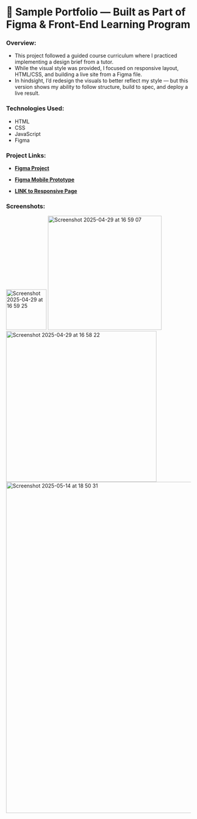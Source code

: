 # 💼 Sample Portfolio — Built as Part of Figma & Front-End Learning Program

### Overview:
- This project followed a guided course curriculum where I practiced implementing a design brief from a tutor.
- While the visual style was provided, I focused on responsive layout, HTML/CSS, and building a live site from a Figma file.
- In hindsight, I’d redesign the visuals to better reflect my style — but this version shows my ability to follow structure, build to spec, and deploy a live result.

### Technologies Used:
- HTML
- CSS
- JavaScript
- Figma

### Project Links: 

- [**Figma Project**](https://www.figma.com/design/EVdgivg9Nz12JI5q6i0ECV/MyPortfolio?node-id=0-1&t=Bsyub1UpKUukQDR7-1)

- [**Figma Mobile Prototype**](https://www.figma.com/proto/EVdgivg9Nz12JI5q6i0ECV/MyPortfolio?node-id=39-967&p=f&t=chj3dTZFTtzEDr1R-1&scaling=scale-down&content-scaling=fixed&page-id=39%3A964&starting-point-node-id=39%3A967)

- [**LINK to Responsive Page**](https://helinajarvesaar.github.io/Sample_Portfolio/)


### Screenshots:

<img width="110" alt="Screenshot 2025-04-29 at 16 59 25" src="https://github.com/user-attachments/assets/51f4912d-7e14-45fb-a55b-bcad2492db58" />
<img width="310" alt="Screenshot 2025-04-29 at 16 59 07" src="https://github.com/user-attachments/assets/9a6f0ac1-b0b0-4172-bd31-0b115c61079c" />
<img width="410" alt="Screenshot 2025-04-29 at 16 58 22" src="https://github.com/user-attachments/assets/a13d19e3-96f4-46bd-8828-72a6d1b8821d" />

<img width="900" alt="Screenshot 2025-05-14 at 18 50 31" src="https://github.com/user-attachments/assets/12fbf6bd-23db-46c0-91be-5f9526671a59" />
